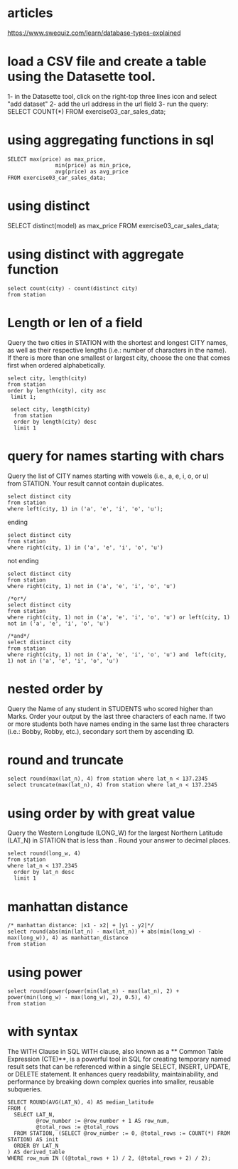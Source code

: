 # articles
https://www.swequiz.com/learn/database-types-explained 

# load a CSV file and create a table using the Datasette tool. 
1- in the Datasette tool, click on the right-top three lines icon and select "add dataset"
2- add the url address in the url field
3- run the query: SELECT COUNT(*) FROM exercise03_car_sales_data; 

# using aggregating functions in sql
```
SELECT max(price) as max_price, 
               min(price) as min_price,
               avg(price) as avg_price
FROM exercise03_car_sales_data;
```

# using distinct 
SELECT distinct(model) as max_price
FROM exercise03_car_sales_data;

# using distinct with aggregate function
```
select count(city) - count(distinct city)
from station
```

# Length or len of a field 
Query the two cities in STATION with the shortest and longest CITY names, as well as their respective lengths (i.e.: number of characters in the name). If there is more than one smallest or largest city, choose the one that comes first when ordered alphabetically.

```
select city, length(city)
from station
order by length(city), city asc
 limit 1; 
 
 select city, length(city)
  from station
  order by length(city) desc
  limit 1
```

# query for names starting with chars 
Query the list of CITY names starting with vowels (i.e., a, e, i, o, or u) from STATION. Your result cannot contain duplicates.
```
select distinct city 
from station 
where left(city, 1) in ('a', 'e', 'i', 'o', 'u');
```

ending 
```
select distinct city
from station 
where right(city, 1) in ('a', 'e', 'i', 'o', 'u')
```

not ending
```
select distinct city
from station 
where right(city, 1) not in ('a', 'e', 'i', 'o', 'u')

/*or*/
select distinct city
from station 
where right(city, 1) not in ('a', 'e', 'i', 'o', 'u') or left(city, 1) not in ('a', 'e', 'i', 'o', 'u')

/*and*/
select distinct city
from station 
where right(city, 1) not in ('a', 'e', 'i', 'o', 'u') and  left(city, 1) not in ('a', 'e', 'i', 'o', 'u')
```

# nested order by
Query the Name of any student in STUDENTS who scored higher than  Marks. Order your output by the last three characters of each name. If two or more students both have names ending in the same last three characters (i.e.: Bobby, Robby, etc.), secondary sort them by ascending ID.

# round and truncate 
```
select round(max(lat_n), 4) from station where lat_n < 137.2345
select truncate(max(lat_n), 4) from station where lat_n < 137.2345
```

# using order by with great value
Query the Western Longitude (LONG_W) for the largest Northern Latitude (LAT_N) in STATION that is less than . Round your answer to  decimal places.

```
select round(long_w, 4) 
from station 
where lat_n < 137.2345
  order by lat_n desc 
  limit 1
```

# manhattan distance
```
/* manhattan distance: |x1 - x2| + |y1 - y2|*/
select round(abs(min(lat_n) - max(lat_n)) + abs(min(long_w) - max(long_w)), 4) as manhattan_distance
from station
```

# using power
```
select round(power(power(min(lat_n) - max(lat_n), 2) + power(min(long_w) - max(long_w), 2), 0.5), 4)
from station
```

# with syntax 
The WITH Clause in SQL
WITH clause, also known as a ** Common Table Expression (CTE)**, is a powerful tool in SQL for creating temporary named result sets that can be referenced within a single SELECT, INSERT, UPDATE, or DELETE statement. It enhances query readability, maintainability, and performance by breaking down complex queries into smaller, reusable subqueries.

```
SELECT ROUND(AVG(LAT_N), 4) AS median_latitude
FROM (
  SELECT LAT_N,
         @row_number := @row_number + 1 AS row_num,
         @total_rows := @total_rows
  FROM STATION, (SELECT @row_number := 0, @total_rows := COUNT(*) FROM STATION) AS init
  ORDER BY LAT_N
) AS derived_table
WHERE row_num IN ((@total_rows + 1) / 2, (@total_rows + 2) / 2);
```
